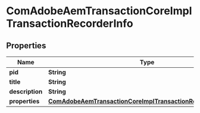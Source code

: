 

# ComAdobeAemTransactionCoreImplTransactionRecorderInfo

## Properties

Name | Type | Description | Notes
------------ | ------------- | ------------- | -------------
**pid** | **String** |  |  [optional]
**title** | **String** |  |  [optional]
**description** | **String** |  |  [optional]
**properties** | [**ComAdobeAemTransactionCoreImplTransactionRecorderProperties**](ComAdobeAemTransactionCoreImplTransactionRecorderProperties.md) |  |  [optional]



